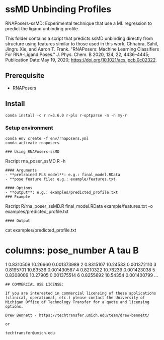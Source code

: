 # ssMD Unbinding Profiles
RNAPosers-ssMD: Experimental technique that use a ML regression to predict the ligand unbinding profile.

This folder contains a script that predicts ssMD unbinding directly from structure using features similar to those used in this work, Chhabra, Sahil, Jingru Xie, and Aaron T. Frank. "RNAPosers: Machine Learning Classifiers For RNA-Ligand Poses." J. Phys. Chem. B 2020, 124, 22, 4436–4445; Publication Date:May 19, 2020; https://doi.org/10.1021/acs.jpcb.0c02322. 

## Prerequisite
* RNAPosers

## Install
```
conda install -c r r=3.6.0 r-pls r-optparse -m -n my-r
```

### Setup environment
```
conda env create -f env/rnaposers.yml
conda activate rnaposers

### Using RNAPosers-ssMD
```
Rscript rna_poser_ssMD.R -h
```
#### Arguments
- **pretrained PLS model**: e.g.: final_model.RData
- **pose feature file: e.g.: example/features.txt

#### Options
- **output**: e.g.: examples/predicted_profile.txt
### Example
```
Rscript R/rna_poser_ssMD.R final_model.RData example/features.txt -o examples/predicted_profile.txt
```
#### Output
```
cat examples/predicted_profile.txt
# columns: pose_number A tau B
1 0.8310509 10.26660 0.001373989
2 0.8315107 10.24533 0.001372110
3 0.8195701 10.83536 0.001430587
4 0.8210322 10.76239 0.001423038
5 0.8308009 10.27905 0.001375514
6 0.8255692 10.54354 0.001400799
...
```
## COMMERCIAL USE LICENSE:

If you are interested in commercial licensing of these applications (clinical, operational, etc.) please contact the University of Michigan Office of Technology Transfer for a quote and licensing options.

Drew Bennett - https://techtransfer.umich.edu/team/drew-bennett/

or

techtransfer@umich.edu
